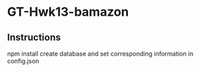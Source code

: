 # GT-Hwk13-bamazon

## Instructions
npm install
create database and set corresponding information in config.json
